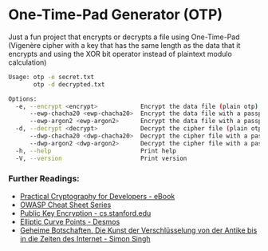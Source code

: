 # One-Time-Pad Generator (OTP)

Just a fun project that encrypts or decrypts a file using One-Time-Pad (Vigenère cipher with a key that has the same length as the data that it encrypts and using the XOR bit operator instead of plaintext modulo calculation)

```bash
Usage: otp -e secret.txt
       otp -d decrypted.txt

Options:
  -e, --encrypt <encrypt>            Encrypt the data file (plain otp)
      --ewp-chacha20 <ewp-chacha20>  Encrypt the data file with a passphrase
      --ewp-argon2 <ewp-argon2>      Encrypt the data file with a passphrase
  -d, --decrypt <decrypt>            Decrypt the cipher file (plain otp)
      --dwp-chacha20 <dwp-chacha20>  Decrypt the cipher file with a passphrase
      --dwp-argon2 <dwp-argon2>      Decrypt the cipher file with a passphrase
  -h, --help                         Print help
  -V, --version                      Print version
```

### Further Readings:

- [Practical Cryptography for Developers - eBook](https://cryptobook.nakov.com/)
- [OWASP Cheat Sheet Series](https://cheatsheetseries.owasp.org/index.html)
- [Public Key Encryption - cs.stanford.edu](https://cs.stanford.edu/people/eroberts/courses/cs181/projects/public-key-encryption/ee.html)
- [Elliptic Curve Points - Desmos](https://www.desmos.com/calculator/ialhd71we3)
- [Geheime Botschaften. Die Kunst der Verschlüsselung von der Antike bis in die Zeiten des Internet - Simon Singh](https://www.amazon.de/Geheime-Botschaften-Verschl%C3%BCsselung-Antike-Internet/dp/3423330716/)
